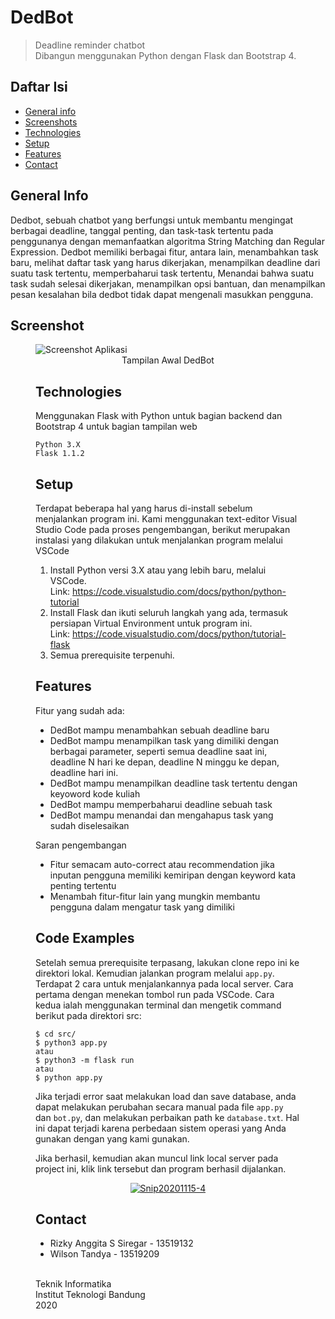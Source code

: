 # DedBot
> Deadline reminder chatbot <br>
> Dibangun menggunakan Python dengan Flask dan Bootstrap 4.

## Daftar Isi
* [General info](#general-info)
* [Screenshots](#screenshot)
* [Technologies](#technologies)
* [Setup](#setup)
* [Features](#features)
* [Contact](#contact)

## General Info
Dedbot, sebuah chatbot yang berfungsi untuk membantu mengingat berbagai deadline, tanggal penting, dan task-task tertentu pada penggunanya dengan memanfaatkan algoritma String Matching dan Regular Expression. Dedbot memiliki berbagai fitur, antara lain, menambahkan task baru, melihat daftar task yang harus dikerjakan, menampilkan deadline dari suatu task tertentu, memperbaharui task tertentu, Menandai bahwa suatu task sudah selesai dikerjakan, menampilkan opsi bantuan, dan menampilkan pesan kesalahan bila dedbot tidak dapat mengenali masukkan pengguna.


## Screenshot
<figure>
<img src="https://i.ibb.co/QJcbqPv/Snip20210428-5.png" alt="Screenshot Aplikasi" border="0">
<figcaption align="center"> Tampilan Awal DedBot </figcaption>

## Technologies
Menggunakan Flask with Python untuk bagian backend dan Bootstrap 4 untuk bagian tampilan web
```
Python 3.X
Flask 1.1.2
```

## Setup
Terdapat beberapa hal yang harus di-install sebelum menjalankan program ini.
Kami menggunakan text-editor Visual Studio Code pada proses pengembangan, berikut merupakan instalasi yang dilakukan untuk menjalankan program melalui VSCode

1. Install Python versi 3.X atau yang lebih baru, melalui VSCode.<br>
   Link: https://code.visualstudio.com/docs/python/python-tutorial
2. Install Flask dan ikuti seluruh langkah yang ada, termasuk persiapan Virtual Environment untuk program ini.<br>
   Link: https://code.visualstudio.com/docs/python/tutorial-flask
4. Semua prerequisite terpenuhi.

## Features
Fitur yang sudah ada:
- DedBot mampu menambahkan sebuah deadline baru
- DedBot mampu menampilkan task yang dimiliki dengan berbagai parameter, seperti semua deadline saat ini, deadline N hari ke depan, deadline N minggu ke depan, deadline hari ini.
- DedBot mampu menampilkan deadline task tertentu dengan keyoword kode kuliah
- DedBot mampu memperbaharui deadline sebuah task
- DedBot mampu menandai dan mengahapus task yang sudah diselesaikan

Saran pengembangan
- Fitur semacam auto-correct atau recommendation jika inputan pengguna memiliki kemiripan dengan keyword kata penting tertentu
- Menambah fitur-fitur lain yang mungkin membantu pengguna dalam mengatur task yang dimiliki

## Code Examples
Setelah semua prerequisite terpasang, lakukan clone repo ini ke direktori lokal. Kemudian jalankan program melalui `app.py`.
Terdapat 2 cara untuk menjalankannya pada local server.
Cara pertama dengan menekan tombol run pada VSCode.
Cara kedua ialah menggunakan terminal dan mengetik command berikut pada direktori src: 
```
$ cd src/
$ python3 app.py
atau
$ python3 -m flask run
atau
$ python app.py
```
Jika terjadi error saat melakukan load dan save database, anda dapat melakukan perubahan secara manual pada file `app.py` dan `bot.py`, dan melakukan perbaikan path ke `database.txt`. Hal ini dapat terjadi karena perbedaan sistem operasi yang Anda gunakan dengan yang kami gunakan.

Jika berhasil, kemudian akan muncul link local server pada project ini, klik link tersebut dan program berhasil dijalankan.

<p align="center">
  <a href="https://ibb.co/wJ9HY2V"><img src="https://i.ibb.co/1sDVb41/Snip20201115-4.png" alt="Snip20201115-4" border="0"></a>
</p>

## Contact
- Rizky Anggita S Siregar   -   13519132 <br>
- Wilson Tandya             -   13519209 <br>
<br>
Teknik Informatika <br>
Institut Teknologi Bandung <br>
2020

